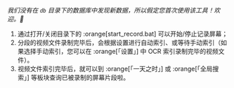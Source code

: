 *我们没有在 `db` 目录下的数据库中发现新数据，所以假定您首次使用该工具！欢迎。🎉*  
1. 通过打开/关闭目录下的 :orange[start_record.bat] 可以开始/停止记录屏幕； 
2. 分段的视频文件录制完毕后，会根据设置进行自动索引、或等待手动索引（如果选择手动索引，您可以在 :orange[「设置」] 中 OCR 索引录制完毕的视频文件）。
3. 视频文件索引完毕后，就可以到 :orange[「一天之时」] 或  :orange[「全局搜索」]  等板块查询已被录制的屏幕片段啦。  